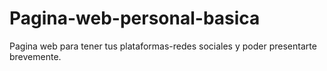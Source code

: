 # Pagina-web-personal-basica
Pagina web para tener tus plataformas-redes sociales y poder presentarte brevemente.
